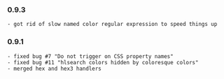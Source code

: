 ### 0.9.3

    - got rid of slow named color regular expression to speed things up

### 0.9.1

    - fixed bug #7 "Do not trigger on CSS property names"
	- fixed bug #11 "hlsearch colors hidden by coloresque colors"
	- merged hex and hex3 handlers
